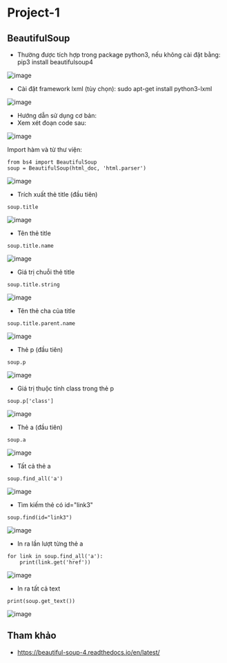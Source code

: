 # Project-1

## BeautifulSoup
- Thường được tích hợp trong package python3, nếu không cài đặt bằng: pip3 install beautifulsoup4

![image](https://user-images.githubusercontent.com/68491164/204843711-bebb30de-b943-407c-bc71-2b6204f97f2b.png)

- Cài đặt framework lxml (tùy chọn): sudo apt-get install python3-lxml

![image](https://user-images.githubusercontent.com/68491164/204843754-4216c811-f6dc-4da1-98cc-7bf6ed322ca8.png)

- Hướng dẫn sử dụng cơ bản:
- Xem xét đoạn code sau:

![image](https://user-images.githubusercontent.com/68491164/204843883-17db818c-360a-4c2b-bfe0-5ba46d88a1de.png)

Import hàm và từ thư viện:

```
from bs4 import BeautifulSoup
soup = BeautifulSoup(html_doc, 'html.parser')
```

![image](https://user-images.githubusercontent.com/68491164/204843930-e83d2bac-cd34-4d8e-813b-12d7a52d0220.png)

- Trích xuất thẻ title (đầu tiên)

```
soup.title
```

![image](https://user-images.githubusercontent.com/68491164/204843976-8bd9a3d9-2560-4322-8fc3-aa85915aa1b2.png)

- Tên thẻ title

```
soup.title.name
```

![image](https://user-images.githubusercontent.com/68491164/204844003-3e4de3d8-8ee4-46ba-88ba-17130c90cc38.png)

- Giá trị chuỗi thẻ title

```
soup.title.string
```

![image](https://user-images.githubusercontent.com/68491164/204844050-1a291ddc-829f-4b7b-b11c-3d527ffbbd57.png)

- Tên thẻ cha của title

```
soup.title.parent.name
```

![image](https://user-images.githubusercontent.com/68491164/204844085-89a0d1e8-8f20-4526-bdc5-6454b7fa3d99.png)

- Thẻ p (đầu tiên)

```
soup.p
```

![image](https://user-images.githubusercontent.com/68491164/204844111-62caf5a2-d6e3-4622-8afc-ba81b6f52355.png)

- Giá trị thuộc tính class trong thẻ p

```
soup.p['class']
```

![image](https://user-images.githubusercontent.com/68491164/204844134-7bb1f973-609a-4d0e-9a24-d33c9ef75b8c.png)

- Thẻ a (đầu tiên)

```
soup.a
```

![image](https://user-images.githubusercontent.com/68491164/204844170-6a05fdff-ec69-445c-b83f-6435a1e4eed9.png)

- Tất cả thẻ a

```
soup.find_all('a')
```

![image](https://user-images.githubusercontent.com/68491164/204844215-ab534545-079a-43b4-b82c-2557c484f5c5.png)

- Tìm kiếm thẻ có id="link3"

```
soup.find(id="link3")
```

![image](https://user-images.githubusercontent.com/68491164/204844264-8c7b6a99-0d07-4992-b71c-e4c3ae2fbf58.png)

- In ra lần lượt từng thẻ a

```
for link in soup.find_all('a'):
    print(link.get('href'))
```

![image](https://user-images.githubusercontent.com/68491164/204844293-bfb33615-136d-4512-9435-dd1905d769dc.png)

- In ra tất cả text

```
print(soup.get_text())
```

![image](https://user-images.githubusercontent.com/68491164/204844313-d68eb434-7522-4724-b601-9f3bf15defce.png)

## Tham khảo
- https://beautiful-soup-4.readthedocs.io/en/latest/

